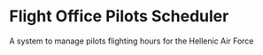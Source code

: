 # Flight Office Pilots Scheduler
 A system to manage pilots flighting hours for the Hellenic Air Force
